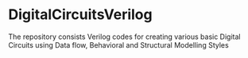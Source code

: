 # DigitalCircuitsVerilog
The repository consists Verilog codes for creating various basic Digital Circuits using Data flow, Behavioral and Structural Modelling Styles
